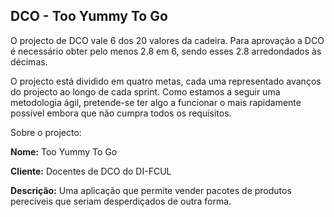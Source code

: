 DCO - Too Yummy To Go
---------------------


O projecto de DCO vale 6 dos 20 valores da cadeira. Para aprovação a DCO é necessário obter pelo menos 2.8 em 6, sendo esses 2.8 arredondados às décimas.

O projecto está dividido em quatro metas, cada uma representado avanços do projecto ao longo de cada sprint. Como estamos a seguir uma metodologia ágil, pretende-se ter algo a funcionar o mais rapidamente possível embora que não cumpra todos os requisitos.

Sobre o projecto:

**Nome:** Too Yummy To Go

**Cliente:** Docentes de DCO do DI-FCUL

**Descrição:** Uma aplicação que permite vender pacotes de produtos perecíveis que seriam desperdiçados de outra forma.
